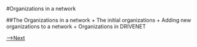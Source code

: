 #Organizations in a network

##The Organizations in a network
      + The initial organizations
      + Adding new organizations to a network
      + Organizations in DRIVENET

[-->Next](./PrincipalsinaNetwork.md)
